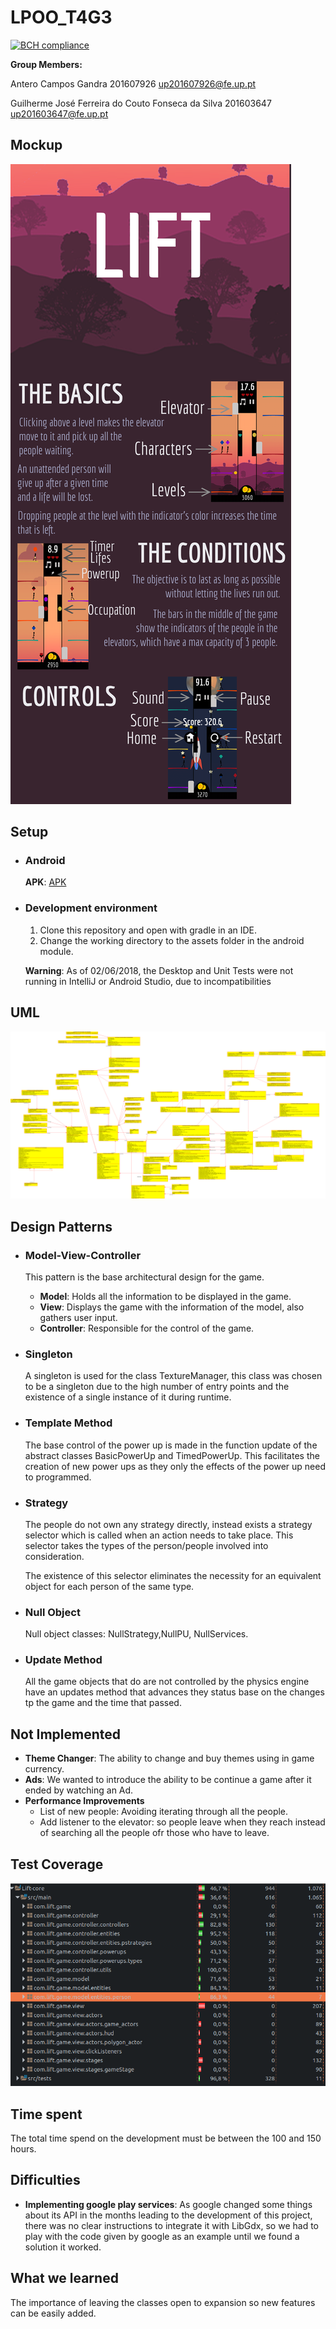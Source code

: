 # LPOO_T4G3
[![BCH compliance](https://bettercodehub.com/edge/badge/GuilhermeJSilva/LPOO1718_T4G3?branch=final_project&token=26c6f8e9a6e79565d346f876933151ac304ef7d7)](https://bettercodehub.com/)

**Group Members:**

Antero Campos Gandra 201607926 up201607926@fe.up.pt

Guilherme José Ferreira do Couto Fonseca da Silva 201603647 up201603647@fe.up.pt

## Mockup

![Mockup](MOCKUP2.png)

## Setup

  * ### Android
    **APK**: [APK](https://drive.google.com/file/d/1CB2SmrCA250k_zOOSifG5IOc9Z1YOUZF/view?usp=sharing)
    
  * ### Development environment
    1. Clone this repository and open with gradle in an IDE.
    2. Change the working directory to the assets folder in the android module.
    
    **Warning**: As of 02/06/2018, the Desktop and Unit Tests were not running in IntelliJ or Android Studio, due to incompatibilities
## UML

![UML](class_diagram.png)

## Design Patterns

 * ### Model-View-Controller
   This pattern is the base architectural design for the game.
   
   * **Model**: Holds all the information to be displayed in the game.
   * **View**: Displays the game with the information of the model, also gathers user input.
   * **Controller**: Responsible for the control of the game.
 
 * ### Singleton
   A singleton is used  for the class TextureManager, this class was chosen to be a singleton due to the high number of entry points and the existence of a single instance of it during runtime.
  
 * ### Template Method
   The base control of the power up is made in the function update of the abstract classes BasicPowerUp and TimedPowerUp.
   This facilitates the creation of new power ups as they only the effects of the power up need to programmed.
 
 * ### Strategy
   The people do not own any strategy directly, instead exists a strategy selector which is called when an action needs to take place.
   This selector takes the types of the person/people involved into consideration.
   
   The existence of this selector eliminates the necessity for an equivalent object for each person of the same type.
   
 * ### Null Object
     Null object classes: NullStrategy,NullPU, NullServices.
                     
 * ### Update Method
     All the game objects that do are not controlled by the physics engine have an updates method that advances they status base on the changes tp the game  and the time that passed.

## Not Implemented
   
 * **Theme Changer**: The ability to change and buy themes using in game currency.
 * **Ads**: We wanted to introduce the ability to be continue a game after it ended by watching an Ad.
 * **Performance Improvements**
    * List of new people: Avoiding iterating through all the people.
    * Add listener to the elevator: so people leave when they reach instead of searching all the people ofr those who have to leave.
   
## Test Coverage

![Coverage](coverage.png)
    
## Time spent
 
The total time spend on the development must be between the 100 and 150 hours.

## Difficulties
 * **Implementing google play services**: As google changed some things about its API in the months leading to the development of this project,
 there was no clear instructions to integrate it with LibGdx, so we had to play with the code given by google as an example until we found a solution it worked.
 
## What we learned
The importance of leaving the classes open to expansion so new features can be easily added. 
